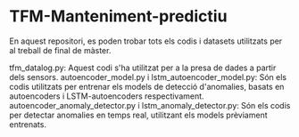 # TFM-Manteniment-predictiu

En aquest repositori, es poden trobar tots els codis i datasets utilitzats per al treball de final de màster.

  tfm_datalog.py: Aquest codi s'ha utilitzat per a la presa de dades a partir dels sensors.
  autoencoder_model.py i lstm_autoencoder_model.py: Són els codis utilitzats per entrenar els models de detecció d'anomalies, basats en autoencoders i LSTM-autoencoders respectivament.
  autoencoder_anomaly_detector.py i lstm_anomaly_detector.py: Són els codis per detectar anomalies en temps real, utilitzant els models prèviament entrenats.

